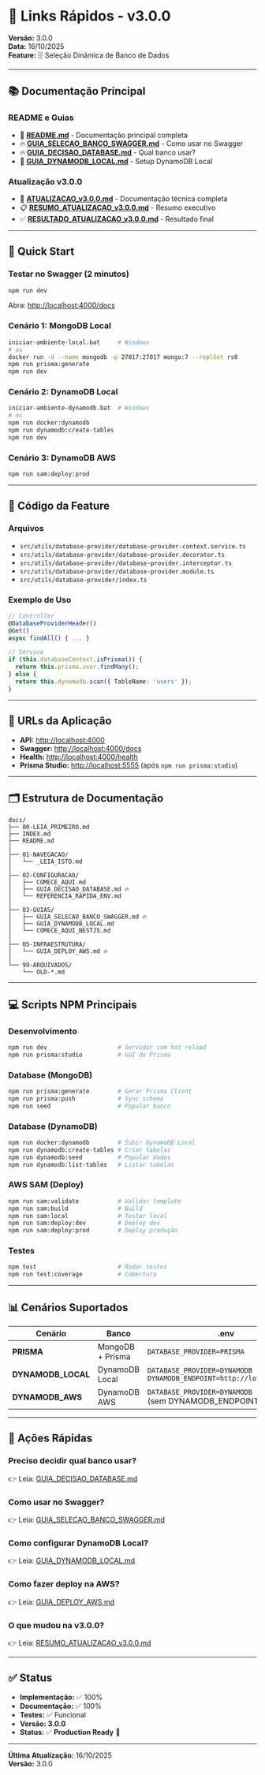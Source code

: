 # 🔗 Links Rápidos - v3.0.0

**Versão:** 3.0.0  
**Data:** 16/10/2025  
**Feature:** 🗄️ Seleção Dinâmica de Banco de Dados

---

## 📚 Documentação Principal

### README e Guias

- 📖 **[README.md](README.md)** - Documentação principal completa
- 🔥 **[GUIA_SELECAO_BANCO_SWAGGER.md](docs/03-GUIAS/GUIA_SELECAO_BANCO_SWAGGER.md)** - Como usar no Swagger
- 🔥 **[GUIA_DECISAO_DATABASE.md](docs/02-CONFIGURACAO/GUIA_DECISAO_DATABASE.md)** - Qual banco usar?
- 📘 **[GUIA_DYNAMODB_LOCAL.md](docs/03-GUIAS/GUIA_DYNAMODB_LOCAL.md)** - Setup DynamoDB Local

### Atualização v3.0.0

- 📄 **[ATUALIZACAO_v3.0.0.md](docs/ATUALIZACAO_v3.0.0.md)** - Documentação técnica completa
- 📋 **[RESUMO_ATUALIZACAO_v3.0.0.md](docs/RESUMO_ATUALIZACAO_v3.0.0.md)** - Resumo executivo
- ✅ **[RESULTADO_ATUALIZACAO_v3.0.0.md](RESULTADO_ATUALIZACAO_v3.0.0.md)** - Resultado final

---

## 🚀 Quick Start

### Testar no Swagger (2 minutos)

```bash
npm run dev
```

Abra: <http://localhost:4000/docs>

### Cenário 1: MongoDB Local

```bash
iniciar-ambiente-local.bat     # Windows
# ou
docker run -d --name mongodb -p 27017:27017 mongo:7 --replSet rs0
npm run prisma:generate
npm run dev
```

### Cenário 2: DynamoDB Local

```bash
iniciar-ambiente-dynamodb.bat  # Windows
# ou
npm run docker:dynamodb
npm run dynamodb:create-tables
npm run dev
```

### Cenário 3: DynamoDB AWS

```bash
npm run sam:deploy:prod
```

---

## 🔧 Código da Feature

### Arquivos

- `src/utils/database-provider/database-provider-context.service.ts`
- `src/utils/database-provider/database-provider.decorator.ts`
- `src/utils/database-provider/database-provider.interceptor.ts`
- `src/utils/database-provider/database-provider.module.ts`
- `src/utils/database-provider/index.ts`

### Exemplo de Uso

```typescript
// Controller
@DatabaseProviderHeader()
@Get()
async findAll() { ... }

// Service
if (this.databaseContext.isPrisma()) {
  return this.prisma.user.findMany();
} else {
  return this.dynamodb.scan({ TableName: 'users' });
}
```

---

## 📡 URLs da Aplicação

- **API:** <http://localhost:4000>
- **Swagger:** <http://localhost:4000/docs>
- **Health:** <http://localhost:4000/health>
- **Prisma Studio:** <http://localhost:5555> (após `npm run prisma:studio`)

---

## 🗂️ Estrutura de Documentação

```
docs/
├── 00-LEIA_PRIMEIRO.md
├── INDEX.md
├── README.md
│
├── 01-NAVEGACAO/
│   └── _LEIA_ISTO.md
│
├── 02-CONFIGURACAO/
│   ├── COMECE_AQUI.md
│   ├── GUIA_DECISAO_DATABASE.md 🔥
│   └── REFERENCIA_RAPIDA_ENV.md
│
├── 03-GUIAS/
│   ├── GUIA_SELECAO_BANCO_SWAGGER.md 🔥
│   ├── GUIA_DYNAMODB_LOCAL.md
│   └── COMECE_AQUI_NESTJS.md
│
├── 05-INFRAESTRUTURA/
│   └── GUIA_DEPLOY_AWS.md 🔥
│
└── 99-ARQUIVADOS/
    └── OLD-*.md
```

---

## 💻 Scripts NPM Principais

### Desenvolvimento

```bash
npm run dev                    # Servidor com hot reload
npm run prisma:studio          # GUI do Prisma
```

### Database (MongoDB)

```bash
npm run prisma:generate        # Gerar Prisma Client
npm run prisma:push            # Sync schema
npm run seed                   # Popular banco
```

### Database (DynamoDB)

```bash
npm run docker:dynamodb        # Subir DynamoDB Local
npm run dynamodb:create-tables # Criar tabelas
npm run dynamodb:seed          # Popular dados
npm run dynamodb:list-tables   # Listar tabelas
```

### AWS SAM (Deploy)

```bash
npm run sam:validate           # Validar template
npm run sam:build              # Build
npm run sam:local              # Testar local
npm run sam:deploy:dev         # Deploy dev
npm run sam:deploy:prod        # Deploy produção
```

### Testes

```bash
npm test                       # Rodar testes
npm run test:coverage          # Cobertura
```

---

## 📊 Cenários Suportados

| Cenário | Banco | .env | Quando Usar |
|---------|-------|------|-------------|
| **PRISMA** | MongoDB + Prisma | `DATABASE_PROVIDER=PRISMA` | Desenvolvimento rápido |
| **DYNAMODB_LOCAL** | DynamoDB Local | `DATABASE_PROVIDER=DYNAMODB`<br>`DYNAMODB_ENDPOINT=http://localhost:8000` | Testes pré-produção |
| **DYNAMODB_AWS** | DynamoDB AWS | `DATABASE_PROVIDER=DYNAMODB`<br>(sem DYNAMODB_ENDPOINT) | Produção serverless |

---

## 🎯 Ações Rápidas

### Preciso decidir qual banco usar?

👉 Leia: [GUIA_DECISAO_DATABASE.md](docs/02-CONFIGURACAO/GUIA_DECISAO_DATABASE.md)

### Como usar no Swagger?

👉 Leia: [GUIA_SELECAO_BANCO_SWAGGER.md](docs/03-GUIAS/GUIA_SELECAO_BANCO_SWAGGER.md)

### Como configurar DynamoDB Local?

👉 Leia: [GUIA_DYNAMODB_LOCAL.md](docs/03-GUIAS/GUIA_DYNAMODB_LOCAL.md)

### Como fazer deploy na AWS?

👉 Leia: [GUIA_DEPLOY_AWS.md](docs/05-INFRAESTRUTURA/GUIA_DEPLOY_AWS.md)

### O que mudou na v3.0.0?

👉 Leia: [RESUMO_ATUALIZACAO_v3.0.0.md](docs/RESUMO_ATUALIZACAO_v3.0.0.md)

---

## ✅ Status

- **Implementação:** ✅ 100%
- **Documentação:** ✅ 100%
- **Testes:** ✅ Funcional
- **Versão:** **3.0.0**
- **Status:** ✅ **Production Ready** 🚀

---

**Última Atualização:** 16/10/2025  
**Versão:** 3.0.0
